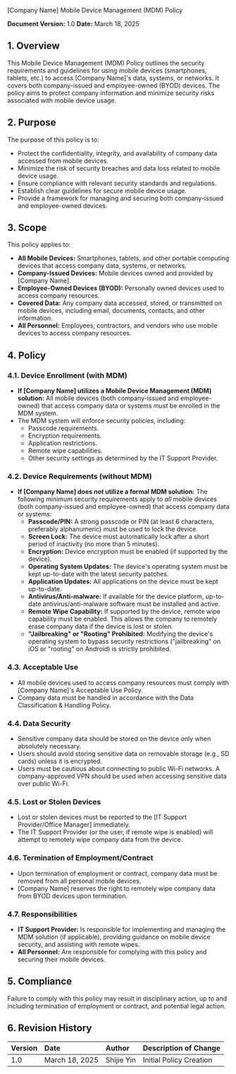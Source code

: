 [Company Name]
Mobile Device Management (MDM) Policy

**Document Version:** 1.0
**Date:** March 18, 2025

## 1. Overview

This Mobile Device Management (MDM) Policy outlines the security requirements and guidelines for using mobile devices (smartphones, tablets, etc.) to access [Company Name]'s data, systems, or networks. It covers both company-issued and employee-owned (BYOD) devices. The policy aims to protect company information and minimize security risks associated with mobile device usage.

## 2. Purpose

The purpose of this policy is to:

*   Protect the confidentiality, integrity, and availability of company data accessed from mobile devices.
*   Minimize the risk of security breaches and data loss related to mobile device usage.
*   Ensure compliance with relevant security standards and regulations.
*   Establish clear guidelines for secure mobile device usage.
*   Provide a framework for managing and securing both company-issued and employee-owned devices.

## 3. Scope

This policy applies to:

*   **All Mobile Devices:** Smartphones, tablets, and other portable computing devices that access company data, systems, or networks.
*   **Company-Issued Devices:** Mobile devices owned and provided by [Company Name].
*   **Employee-Owned Devices (BYOD):** Personally owned devices used to access company resources.
*   **Covered Data:** Any company data accessed, stored, or transmitted on mobile devices, including email, documents, contacts, and other information.
*   **All Personnel:** Employees, contractors, and vendors who use mobile devices to access company resources.

## 4. Policy

### 4.1. Device Enrollment (with MDM)

*   **If [Company Name] utilizes a Mobile Device Management (MDM) solution:** All mobile devices (both company-issued and employee-owned) that access company data or systems *must* be enrolled in the MDM system.
*   The MDM system will enforce security policies, including:
    *   Passcode requirements.
    *   Encryption requirements.
    *   Application restrictions.
    *   Remote wipe capabilities.
    *   Other security settings as determined by the IT Support Provider.

### 4.2. Device Requirements (without MDM)

*   **If [Company Name] does *not* utilize a formal MDM solution:** The following minimum security requirements apply to *all* mobile devices (both company-issued and employee-owned) that access company data or systems:
    *   **Passcode/PIN:** A strong passcode or PIN (at least 6 characters, preferably alphanumeric) must be used to lock the device.
    *   **Screen Lock:** The device must automatically lock after a short period of inactivity (no more than 5 minutes).
    *   **Encryption:** Device encryption must be enabled (if supported by the device).
    *   **Operating System Updates:** The device's operating system must be kept up-to-date with the latest security patches.
    *   **Application Updates:** All applications on the device must be kept up-to-date.
    *   **Antivirus/Anti-malware:** If available for the device platform, up-to-date antivirus/anti-malware software must be installed and active.
    *   **Remote Wipe Capability:** If supported by the device, remote wipe capability must be enabled. This allows the company to remotely erase company data if the device is lost or stolen.
    *   **"Jailbreaking" or "Rooting" Prohibited:** Modifying the device's operating system to bypass security restrictions ("jailbreaking" on iOS or "rooting" on Android) is strictly prohibited.

### 4.3. Acceptable Use

*   All mobile devices used to access company resources must comply with [Company Name]'s Acceptable Use Policy.
*   Company data must be handled in accordance with the Data Classification & Handling Policy.

### 4.4. Data Security

*   Sensitive company data should be stored on the device only when absolutely necessary.
*   Users should avoid storing sensitive data on removable storage (e.g., SD cards) unless it is encrypted.
*   Users must be cautious about connecting to public Wi-Fi networks. A company-approved VPN should be used when accessing sensitive data over public Wi-Fi.

### 4.5. Lost or Stolen Devices

*   Lost or stolen devices must be reported to the [IT Support Provider/Office Manager] immediately.
*   The IT Support Provider (or the user, if remote wipe is enabled) will attempt to remotely wipe company data from the device.

### 4.6. Termination of Employment/Contract

*   Upon termination of employment or contract, company data must be removed from all personal mobile devices.
*   [Company Name] reserves the right to remotely wipe company data from BYOD devices upon termination.

### 4.7. Responsibilities

*   **IT Support Provider:** Is responsible for implementing and managing the MDM solution (if applicable), providing guidance on mobile device security, and assisting with remote wipes.
*   **All Personnel:** Are responsible for complying with this policy and securing their mobile devices.

## 5. Compliance

Failure to comply with this policy may result in disciplinary action, up to and including termination of employment or contract, and potential legal action.

## 6. Revision History

| Version | Date       | Author      | Description of Change |
| :------ | :---------- | :---------- | :-------------------- |
| 1.0     | March 18, 2025 | Shijie Yin | Initial Policy Creation |
